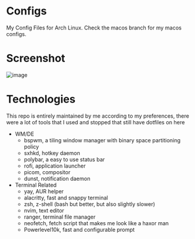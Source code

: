 # Configs
My Config Files for Arch Linux. Check the macos branch for my macos configs.

# Screenshot
![image](https://user-images.githubusercontent.com/69013394/215414480-c8a3343c-988a-45c9-88ad-357f492c477c.png)

# Technologies
This repo is entirely maintained by me according to my preferences, there were a lot of tools that I used and stopped that still have dotfiles on here
- WM/DE
    - bspwm, a tiling window manager with binary space partitioning policy 
    - sxhkd, hotkey daemon
    - polybar, a easy to use status bar 
    - rofi, application launcher
    - picom, compositor
    - dunst, notification daemon
- Terminal Related
    - yay, AUR helper
    - alacritty, fast and snappy terminal
    - zsh, z-shell (bash but better, but also slightly slower)
    - nvim, text editor
    - ranger, terminal file manager
    - neofetch, fetch script that makes me look like a haxor man
    - Powerlevel10k, fast and configurable prompt

